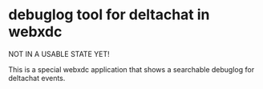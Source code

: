 # debuglog tool for deltachat in webxdc

NOT IN A USABLE STATE YET!

This is a special webxdc application that shows a searchable debuglog for
deltachat events.
